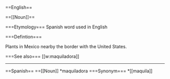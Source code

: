 ==English==

==[[Noun]]==

===Etymology===
Spanish word used in English

===Defintion===

Plants in Mexico nearby the border with the United States.

===See also===
[[w:maquiladora]]

-----

==Spanish==
==[[Noun]]
*maquiladora
===Synonym===
*[[maquila]]